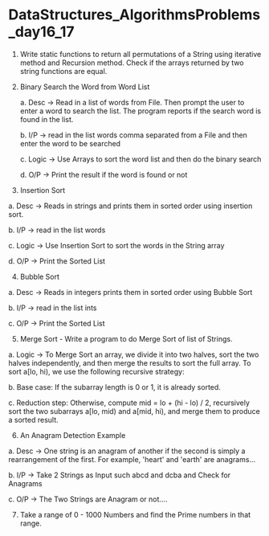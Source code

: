 # DataStructures_AlgorithmsProblems_day16_17
1. Write static functions to return all permutations of a String using iterative method and
Recursion method. Check if the arrays returned by two string functions are equal.


2. Binary Search the Word from Word List

   a. Desc -> Read in a list of words from File. Then prompt the user to enter a word to
    search the list. The program reports if the search word is found in the list.

   b. I/P -> read in the list words comma separated from a File and then enter the word
      to be searched

   c. Logic -> Use Arrays to sort the word list and then do the binary search

   d. O/P -> Print the result if the word is found or not

3. Insertion Sort

  a. Desc -> Reads in strings and prints them in sorted order using insertion sort.

  b. I/P -> read in the list words

  c. Logic -> Use Insertion Sort to sort the words in the String array

  d. O/P -> Print the Sorted List

4. Bubble Sort

  a. Desc -> Reads in integers prints them in sorted order using Bubble Sort

  b. I/P -> read in the list ints

  c. O/P -> Print the Sorted List

5. Merge Sort - Write a program to do Merge Sort of list of Strings.

  a. Logic -> To Merge Sort an array, we divide it into two halves, sort the two halves
     independently, and then merge the results to sort the full array. To sort a[lo, hi),
     we use the following recursive strategy:

  b. Base case: If the subarray length is 0 or 1, it is already sorted.

  c. Reduction step: Otherwise, compute mid = lo + (hi - lo) / 2, recursively sort the
     two subarrays a[lo, mid) and a[mid, hi), and merge them to produce a sorted
     result.

6. An Anagram Detection Example

  a. Desc -> One string is an anagram of another if the second is simply a
     rearrangement of the first. For example, 'heart' and 'earth' are anagrams...

  b. I/P -> Take 2 Strings as Input such abcd and dcba and Check for Anagrams

  c. O/P -> The Two Strings are Anagram or not....

7. Take a range of 0 - 1000 Numbers and find the Prime numbers in that range.
